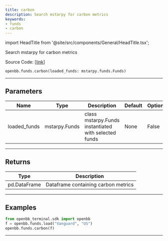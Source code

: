 ```yaml
---
title: carbon
description: Search mstarpy for carbon metrics
keywords:
- funds
- carbon
---
```


import HeadTitle from '@site/src/components/General/HeadTitle.tsx';

<HeadTitle title="funds.carbon - Reference | OpenBB SDK Docs" />

Search mstarpy for carbon metrics

Source Code: [[link](https://github.com/OpenBB-finance/OpenBBTerminal/tree/main/openbb_terminal/mutual_funds/mstarpy_model.py#L102)]

```python wordwrap
openbb.funds.carbon(loaded_funds: mstarpy.funds.Funds)
```

---

## Parameters

| Name | Type | Description | Default | Optional |
| ---- | ---- | ----------- | ------- | -------- |
| loaded_funds | mstarpy.Funds | class mstarpy.Funds instantiated with selected funds | None | False |


---

## Returns

| Type | Description |
| ---- | ----------- |
| pd.DataFrame | Dataframe containing carbon metrics |
---

## Examples

```python
from openbb_terminal.sdk import openbb
f = openbb.funds.load("Vanguard", "US")
openbb.funds.carbon(f)
```

---

